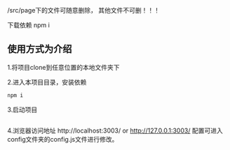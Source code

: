 /src/page下的文件可随意删除， 
其他文件不可删！！！ 

下载依赖 npm i 

## 使用方式为介绍

1.将项目clone到任意位置的本地文件夹下

2.进入本项目目录，安装依赖

```bash
npm i
```

3.启动项目
```bash

```

4.浏览器访问地址 http://localhost:3003/  or  http://127.0.0.1:3003/
配置可进入config文件夹的config.js文件进行修改。
